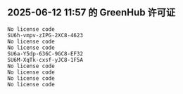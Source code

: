 ## 2025-06-12 11:57 的 GreenHub 许可证
```
No license code
SU6h-vmpv-zIPG-2XC8-4623
No license code
No license code
SU6a-Y5dp-636C-9GC8-EF32
SU6M-XqTk-cxsf-yJC8-1F5A
No license code
No license code
No license code
No license code
```
